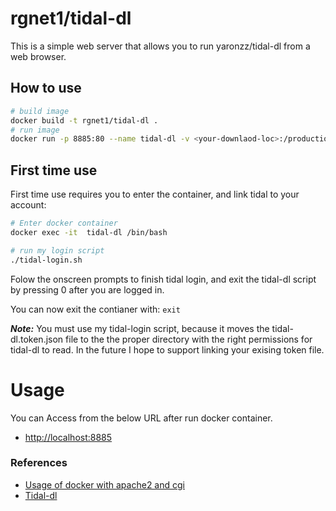 # rgnet1/tidal-dl

This is a simple web server that allows you to run yaronzz/tidal-dl from a web
browser.

## How to use

```bash
# build image
docker build -t rgnet1/tidal-dl .
# run image
docker run -p 8885:80 --name tidal-dl -v <your-downlaod-loc>:/production/www/cgi-bin/download-d rgnet1/tidal-dl
```

## First time use
First time use requires you to enter the container, and link tidal to your account:

```bash
# Enter docker container
docker exec -it  tidal-dl /bin/bash

# run my login script
./tidal-login.sh
```
Folow the onscreen prompts to finish tidal login, and exit the tidal-dl script
by pressing 0 after you are logged in.

You can now exit the contianer with: ```exit ```

**_Note:_** You must use my tidal-login script, because it moves
the tidal-dl.token.json file to the the proper directory with the
right permissions for tidal-dl to read. In the future I hope to
support linking your exising token file.


# Usage
You can Access from the below URL after run docker container.  

* [http://localhost:8885](http://localhost:8885)


### References
* [Usage of docker with apache2 and cgi](https://github.com/pyohei/docker-cgi-python)
* [Tidal-dl](https://github.com/yaronzz/Tidal-Media-Downloader)
